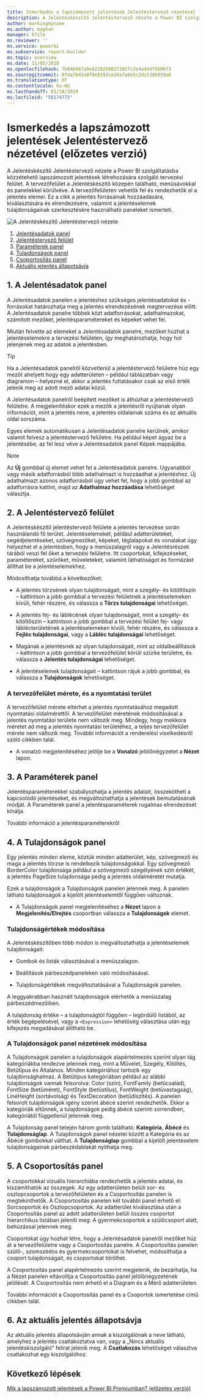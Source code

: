 ```yaml
---
title: Ismerkedés a lapszámozott jelentések Jelentéstervező nézetével (előzetes verzió)
description: A Jelentéskészítő Jelentéstervező nézete a Power BI szolgáltatásban közzétehető lapszámozott jelentések létrehozására szolgáló tervezési felület.
author: markingmyname
ms.author: maghan
manager: kfile
ms.reviewer: ''
ms.service: powerbi
ms.subservice: report-builder
ms.topic: overview
ms.date: 11/05/2018
ms.openlocfilehash: 7b84b967a9e6228258027302fc2e4ad4df5b0073
ms.sourcegitcommit: 8fda7843a9f0e8193ced4a7a0e5c2dc5386059a6
ms.translationtype: HT
ms.contentlocale: hu-HU
ms.lasthandoff: 03/18/2019
ms.locfileid: "58174775"
---
```

# <a name="getting-around-in-report-design-view-for-paginated-reports-preview"></a>Ismerkedés a lapszámozott jelentések Jelentéstervező nézetével (előzetes verzió)

A Jelentéskészítő Jelentéstervező nézete a Power BI szolgáltatásba közzétehető lapszámozott jelentések létrehozására szolgáló tervezési felület. A tervezőfelület a Jelentéskészítő közepén található, menüsávokkal és panelekkel körülvéve. A tervezőfelületen vehetők fel és rendezhetők el a jelentés elemei. Ez a cikk a jelentés forrásainak hozzáadására, kiválasztására és elrendezésére, valamint a jelentéselemek tulajdonságainak szerkesztésére használható paneleket ismerteti.  

![A Jelentéskészítő Jelentéstervező nézete](media/paginated-reports-report-design-view/power-bi-paginated-report-design-view.png)

1. [Jelentésadatok panel](#1-report-data-pane) 
2. [Jelentéstervező felület](#2-report-design-surface)  
3. [Paraméterek panel](#3-parameters-pane) 
4. [Tulajdonságok panel](#4-properties-pane) 
5. [Csoportosítás panel](#5-grouping-pane) 
6. [Aktuális jelentés állapotsávja](#6-current-report-status-bar)  
  
## <a name="1-report-data-pane"></a>1. A Jelentésadatok panel  
 A Jelentésadatok panelen a jelentéshez szükséges jelentésadatokat és -forrásokat határozhatja meg a jelentés elrendezésének megtervezése előtt. A Jelentésadatok panelre többek közt adatforrásokat, adathalmazokat, számított mezőket, jelentésparamétereket és képeket vehet fel.  
  
 Miután felvette az elemeket a Jelentésadatok panelre, mezőket húzhat a jelentéselemekre a tervezési felületen, így meghatározhatja, hogy hol jelenjenek meg az adatok a jelentésben.  
  
> [!TIP]  
>  Ha a Jelentésadatok panelről közvetlenül a jelentéstervező felületre húz egy mezőt ahelyett hogy egy adatterületen – például táblázatban vagy diagramon – helyezné el, akkor a jelentés futtatásakor csak az első érték jelenik meg az adott mező adatai közül.  
  
 A Jelentésadatok panelről beépített mezőket is áthúzhat a jelentéstervező felületre. A megjelenítéskor ezek a mezők a jelentésről nyújtanak olyan információt, mint a jelentés neve, a jelentés oldalainak száma és az aktuális oldal sorszáma.  
  
 Egyes elemek automatikusan a Jelentésadatok panelre kerülnek, amikor valamit felvesz a jelentéstervező felületre. Ha például képet ágyaz be a jelentésébe, az fel lesz véve a Jelentésadatok panel Képek mappájába.  
  
> [!NOTE]  
>  Az **Új** gombbal új elemet vehet fel a Jelentésadatok panelre. Ugyanabból vagy másik adatforrásból több adathalmazt is hozzáadhat a jelentéshez. Új adathalmazt azonos adatforrásból úgy vehet fel, hogy a jobb gombbal az adatforrásra kattint, majd az **Adathalmaz hozzáadása** lehetőséget választja.  
  
## <a name="2-report-design-surface"></a>2. A Jelentéstervező felület  
 A Jelentéskészítő jelentéstervező felülete a jelentés tervezése során használandó fő terület. Jelentéselemeket, például adatterületeket, segédjelentéseket, szövegmezőket, képeket, téglalapokat és vonalakat úgy helyezhet el a jelentésben, hogy a menüszalagról vagy a Jelentésrészek tárából veszi fel őket a tervezési felületre. Itt csoportokat, kifejezéseket, paramétereket, szűrőket, műveleteket, valamint láthatóságot és formázást állíthat be a jelentéselemekhez.  
  
 Módosíthatja továbbá a következőket:  
  
-   A jelentés törzsének olyan tulajdonságait, mint a szegély- és kitöltőszín – kattintson a jobb gombbal a tervezési felületnek a jelentéselemeken kívüli, fehér részére, és válassza a **Törzs tulajdonságai** lehetőséget.  
  
-   A jelentés fej- és láblécének olyan tulajdonságait, mint a szegély- és kitöltőszín – kattintson a jobb gombbal a tervezési felület fej- vagy láblécterületének a jelentéselemeken kívüli, fehér részére, és válassza a **Fejléc tulajdonságai**, vagy a **Lábléc tulajdonságai** lehetőséget.  
  
-   Magának a jelentésnek az olyan tulajdonságait, mint az oldalbeállítások – kattintson a jobb gombbal a tervezőfelület körüli szürke területre, és válassza a **Jelentés tulajdonságai** lehetőséget.  
  
-   A jelentéselemek tulajdonságait – kattintson rájuk a jobb gombbal, és válassza a **Tulajdonságok** lehetőséget.  
  
### <a name="design-surface-size-and-print-area"></a>A tervezőfelület mérete, és a nyomtatási terület  
A tervezőfelület mérete eltérhet a jelentés nyomtatásához megadott nyomtatási oldalmérettől. A tervezőfelület méretének módosításával a jelentés nyomtatási területe nem változik meg. Mindegy, hogy mekkora méretet ad meg a jelentés nyomtatási területéhez, a teljes tervezőfelület mérete nem változik meg. További információt a renderelési viselkedésről szóló cikkben talál. 
  
- A vonalzó megjelenítéséhez jelölje be a **Vonalzó** jelölőnégyzetet a **Nézet** lapon.  
  
## <a name="3-parameters-pane"></a>3. A Paraméterek panel  
 Jelentésparaméterekkel szabályozhatja a jelentés adatait, összekötheti a kapcsolódó jelentéseket, és megváltoztathatja a jelentések bemutatásának módját. A Paraméterek panel a jelentésparaméterek rugalmas elrendezését kínálja.  
  
 További információ a jelentésparaméterekről   
  
## <a name="4-properties-pane"></a>4. A Tulajdonságok panel
 Egy jelentés minden eleme, köztük minden adatterület, kép, szövegmező és maga a jelentés törzse is rendelkezik tulajdonságokkal. Egy szövegmező BorderColor tulajdonsága például a szövegmező szegélyének szín értékét, a jelentés PageSize tulajdonsága pedig a jelentés oldalméretét mutatja.  
  
 Ezek a tulajdonságok a Tulajdonságok panelen jelennek meg. A panelen látható tulajdonságok a kijelölt jelentéselemtől függően változnak.  
  
- A Tulajdonságok panel megjelenítéséhez a **Nézet** lapon a **Megjelenítés/Elrejtés** csoportban válassza a **Tulajdonságok** elemet.  
  
### <a name="changing-property-values"></a>Tulajdonságértékek módosítása  
 A Jelentéskészítőben több módon is megváltoztathatja a jelentéselemek tulajdonságait:  
  
-   Gombok és listák választásával a menüszalagon.  
  
-   Beállítások párbeszédpaneleken való módosításával.  
  
-   Tulajdonságértékek megváltoztatásával a Tulajdonságok panelen.  
  
 A leggyakrabban használt tulajdonságok elérhetők a menüszalag párbeszédmezőiben.  
  
 A tulajdonság értéke – a tulajdonságtól függően – legördülő listából, az érték begépelésével, vagy a `<Expression>` lehetőség választása után egy kifejezés megadásával állítható be.  
  
### <a name="changing-the-properties-pane-view"></a>A Tulajdonságok panel nézetének módosítása  
 A Tulajdonságok panelen a tulajdonságok alapértelmezés szerint olyan tág kategóriákba rendezve jelennek meg, mint a Művelet, Szegély, Kitöltés, Betűtípus és Általános. Minden kategóriához tartozik egy tulajdonsághalmaz. A Betűtípus kategóriában például az alábbi tulajdonságok vannak felsorolva: Color (szín), FontFamily (betűcsalád), FontSize (betűméret), FontStyle (betűstílus), FontWeight (betűvastagság), LineHeight (sortávolság) és TextDecoration (betűdíszítés). A panelen felsorolt tulajdonságok igény szerint ábécé szerint rendezhetők. Ekkor a kategóriák eltűnnek, a tulajdonságok pedig ábécé szerinti sorrendben, kategóriától függetlenül jelennek meg.  
  
 A Tulajdonság panel tetején három gomb található: **Kategória**, **Ábécé** és **Tulajdonságlap**. A Tulajdonságok panel nézetei között a Kategória és az Ábécé gombokkal válthat. A **Tulajdonságlap** gombbal a kijelölt jelentéselem tulajdonságainak párbeszédablakát nyithatja meg.  
  
  
## <a name="5-grouping-pane"></a>5. A Csoportosítás panel

 A csoportokkal vizuális hierarchiába rendezhetők a jelentés adatai, és kiszámíthatók az összegek. Az egy adatterületen belüli sor- és oszlopcsoportok a tervezőfelületen és a Csoportosítás panelen is megtekinthetők. A Csoportosítás panelen két további panel érhető el: Sorcsoportok és Oszlopcsoportok. Az adatterület kiválasztása után a Csoportosítás panel az adott adatterületen belüli összes csoportot hierarchikus listában jeleníti meg: A gyermekcsoportok a szülőcsoport alatt, behúzással jelennek meg.  
  
 Csoportokat úgy hozhat létre, hogy a Jelentésadatok panelről mezőket húz át a tervezőfelületre vagy a Csoportosítás panelre. A Csoportosítás panelen szülő-, szomszédos és gyermekcsoportokat is felvehet, módosíthatja a csoport tulajdonságait, és csoportokat törölhet.  
  
 A Csoportosítás panel alapértelmezés szerint megjelenik, de bezárhatja, ha a Nézet panelen eltávolítja a Csoportosítás panel jelölőnégyzetének jelölését. A Csoportosítás nem érhető el a Diagram és a Mérő adatterületen.  
  
 További információt a Csoportosítás panel és a Csoportok ismertetése című cikkben talál.  
  
## <a name="6-current-report-status-bar"></a>6. Az aktuális jelentés állapotsávja

Az aktuális jelentés állapotsávján annak a kiszolgálónak a neve látható, amelyhez a jelentés csatlakoztatva van, vagy a „Nincs aktuális jelentéskiszolgáló” felirat jelenik meg. A **Csatlakozás** lehetőséget választva csatlakozhat egy kiszolgálóhoz.

## <a name="next-steps"></a>Következő lépések

[Mik a lapszámozott jelentések a Power BI Premiumban? (előzetes verzió)](paginated-reports-report-builder-power-bi.md) 

  
  
